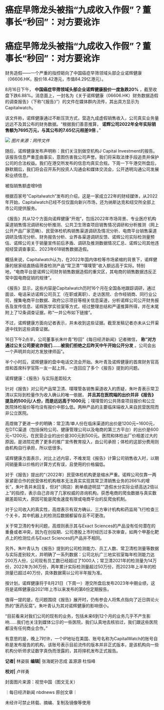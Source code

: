 # 癌症早筛龙头被指“九成收入作假”？董事长“秒回”：对方要讹诈

# 癌症早筛龙头被指“九成收入作假”？董事长“秒回”：对方要讹诈

财务造假——一个严重的指控砸向了中国癌症早筛领域头部企业诺辉健康（06606.HK，股价18.42港元，市值84.29亿港元）。

8月16日下午， **中国癌症早筛领域头部企业诺辉健康股价一度急跌20%**
，截至收盘下跌6.88%。消息面上，一封名为《关于诺辉健康（06606.HK）财务数据造假的调查报告》（下称“《报告》”）的文件在媒体群内流传，其出具方显示为Capitalwatch。

该文件称，诺辉健康通过不断压货方式，营造九成虚假销售收入，公司真实业务量远远不及其公布的财务数据。“根据我们善意推算，
**诺辉公司2022年全年实际销售额为7695万元，与其公布的7.65亿元相差9倍** 。”

![](https://inews.gtimg.com/om_bt/OMRYIdHEbXzbbCzeZERVyhp3PVu1F-L2NxrAdBswWuIeYAA/1000)
_图片来源：网传文件_

随后，诺辉健康发布声明称：我们关注到做空机构J Capital
Investment的报告。该报告信息严重歪曲事实，意图伤害我公司声誉。我们将采取法律手段追责并保护公司的合法权益。我们在港交所发布的信息均真实合规。下周一下午港交所盘后，静默期后，我们将会召开系列投资人沟通会和媒体交流会，公开透明沟通公司发展和业绩信息。

被指销售额虚增9倍

根据百家号“Capitalwatch”发布的介绍，这是一家成立22年的财经媒体，从2022年开始，Capitalwatch已经不仅仅面向新兴市场，还为纳斯达克和纽交所全部上市公司提供服务。

《报告》共从12个方面向诺辉健康“开炮”，包括2022年市场背景、专业医疗机构渠道销售情况调研和分析推测、公共卫生筛查项目销售情况调研和分析推测（网上公开产品厂家范畴）、民营体检机构销售渠道调研及情况分析、电商平台销售渠道调研及情况分析、财务报告分析、业界各渠道调研反馈、诺辉公司实际检测量预估、诺辉公司关于销量宣传前后矛盾、调研及推测数据情况汇总、诺辉公司其他违规经营调查事实、2023年618销售数据造假。

概括来说，Capitalwatch认为，在2022年国内体检等市场紧缩的背景下，诺辉健康的居家结直肠癌筛查检测产品“常卫清”“噗噗管”收入额远高于实际。特别地，“电商平台是诺辉公司财务销售数据造假的重灾区，其电商的销售数据违反正常中国电商促销的规律”。

《报告》显示，这些内容是Capitalwatch历时16个月在全国各地跟踪调研，通过面谈、电话采访诺辉公司员工（在职或离职）、走访医院、合作经销商、同行业公司，搜集电商平台数据、政府公示项目等相关信息渠道，分析诺辉公司公开财务报告及宣传信息、诺辉医学实验室等方式，经过整理总结和严谨推算所得，并在末尾附上了12条调查证据，称“一并公布如下链接”。

不过，诺辉健康方面向记者表示，并未收到这些证据。截至发稿记者亦未从公开渠道中找到这些调查证据。

16日下午2点半，公司董事长朱叶青“秒回”《每日经济新闻》记者微信， **称“对方通过公关公司要讹诈我们……被我们拒绝之后昨天中午开始公开分发**
。公司会出一个声明并向对方发放律师函”。

半个小时后，诺辉健康的盘中电话交流会开始。朱叶青及诺辉健康的首席财务官高煜和首席科学官陈一友一起上阵，一连回应了多个《报告》提到的问题。

诺辉健康：《报告》与实际差距较大

针对《报告》对公司产品常卫清、噗噗管各销售渠道收入的质疑，朱叶青表示常卫清以实际到检量作为收入确认的唯一依据，
**并且其在医院端的出价并非《报告》提及的500元/人份，而是远远高于1000元**
；噗噗管的公共筛查项目报价和公立医院体检报价等均没有报价中那么低。两种产品的主要临床端收入来自民营医院而非公立医院。

高煜做了更进一步的明确：常卫清/单人份在临床渠道的出价是1200元~1600元，在DTC渠道（包括保险公司、健康管理公司以及电商的第三方平台）的出价是600元~1200元，在民营企业的出价是300元到500元。医院和体检出厂价相差过大的原因，是进院花费了更多的推广宣传教育投入，由公司承担；体检的这部分费用则由机构自行承担，所以低很多。

诺辉健康方面表示，对比上述内容，不难发现《报告》计算公司销售收入时，以期间销量乘以价格的计算方式有误，且使用的价格偏低。

对于《报告》提出的“（2022年）民营体检机构更是缩水严重。诺辉公司仅靠一两家紧密合作的民营体检机构根本无法真实实现其常卫清销售业务的266%的增长”，朱叶青并未回复，但对“（网店）刷单痕迹明显”“造假水分实际业绩高达2倍以上”的指控，表示自己咨询了几家权威的咨询机构，获悉电商的爬虫数据与真实数据差距较大，原因可能是爬虫速度有限或电商平台的反爬虫机制。

对于公司收入的真实性，高煜表示有双方确认、三方审计机构和药监局飞行检查三个关卡，其中机器上的检测后数据都留存且不可更改。

关于常卫清的专利问题，高煜则表示其与Exact
Sciences的产品没有任何潜在的重叠或者冲突，因为在创投期、公司港股上市时经历过多次审查，如两个甲基化靶点上的检测位点与Exact
Sciences的产品并不相同。

另外，朱叶青认为《报告》提到的公司检测能力、员工人数、常卫清检测量等数据与实际差别较大，并明确了一系列数据：公司北杭广三地实验室每年检测能力达200万人份，公司现有员工数已经超过了1000人；常卫清2021年的检测量为14万份，2022年为36万份，两年累计实际检测量超过50万份，而2023年上半年的检测量已超过40万份，具体数据需以公司半年报为准。

按计划，诺辉健康将于8月21日（下周一）港交所盘后发布2023年中期业绩，这将是诺辉健康自2021年上市以来发布的第6份定期报告。

值得一提的是，在问题围绕《报告》展开时，仍有参会人将焦点指向了近日舆论火热的“医药反腐”。朱叶青认为其对诺辉健康的影响很小。

“目前看来对我们公司的现有的业务，包括未来6到12个月的业务几乎不产生影响……我们也关注到媒体公示的一些医院，我们认真地去核验过，我们跟这些医院都没有任何商业合作。”

有意思的是，晚上7时许，一个IP地址在美国、账号名称为CapitalWatch的账号自称是发布报告的机构，该账号表示目前流传的版本并非正式版本，是该机构向一些机构分析师求证数字真伪而泄露的，其将择机发布正式报告。

**记者|** 林姿辰 **编辑|** 张海妮孙志成 盖源源 杜恒峰

**校对|** 卢祥勇

封面图片来源：视觉中国（图文无关）

｜每日经济新闻 nbdnews 原创文章｜

未经许可禁止转载、摘编、复制及镜像等使用

